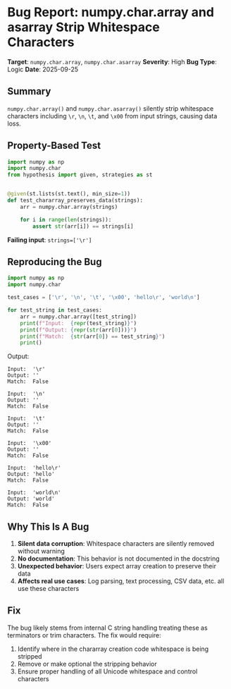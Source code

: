 # Bug Report: numpy.char.array and asarray Strip Whitespace Characters

**Target**: `numpy.char.array`, `numpy.char.asarray`
**Severity**: High
**Bug Type**: Logic
**Date**: 2025-09-25

## Summary

`numpy.char.array()` and `numpy.char.asarray()` silently strip whitespace characters including `\r`, `\n`, `\t`, and `\x00` from input strings, causing data loss.

## Property-Based Test

```python
import numpy as np
import numpy.char
from hypothesis import given, strategies as st


@given(st.lists(st.text(), min_size=1))
def test_chararray_preserves_data(strings):
    arr = numpy.char.array(strings)

    for i in range(len(strings)):
        assert str(arr[i]) == strings[i]
```

**Failing input**: `strings=['\r']`

## Reproducing the Bug

```python
import numpy as np
import numpy.char

test_cases = ['\r', '\n', '\t', '\x00', 'hello\r', 'world\n']

for test_string in test_cases:
    arr = numpy.char.array([test_string])
    print(f"Input:  {repr(test_string)}")
    print(f"Output: {repr(str(arr[0]))}")
    print(f"Match:  {str(arr[0]) == test_string}")
    print()
```

Output:
```
Input:  '\r'
Output: ''
Match:  False

Input:  '\n'
Output: ''
Match:  False

Input:  '\t'
Output: ''
Match:  False

Input:  '\x00'
Output: ''
Match:  False

Input:  'hello\r'
Output: 'hello'
Match:  False

Input:  'world\n'
Output: 'world'
Match:  False
```

## Why This Is A Bug

1. **Silent data corruption**: Whitespace characters are silently removed without warning
2. **No documentation**: This behavior is not documented in the docstring
3. **Unexpected behavior**: Users expect array creation to preserve their data
4. **Affects real use cases**: Log parsing, text processing, CSV data, etc. all use these characters

## Fix

The bug likely stems from internal C string handling treating these as terminators or trim characters. The fix would require:

1. Identify where in the chararray creation code whitespace is being stripped
2. Remove or make optional the stripping behavior
3. Ensure proper handling of all Unicode whitespace and control characters